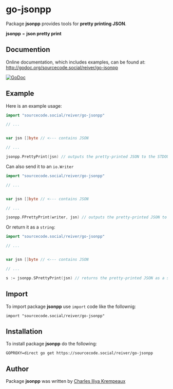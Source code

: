 # go-jsonpp

Package **jsonpp** provides tools for **pretty printing JSON**.

**jsonpp** = **json pretty print**

## Documention

Online documentation, which includes examples, can be found at: http://godoc.org/sourcecode.social/reiver/go-jsonpp

[![GoDoc](https://godoc.org/sourcecode.social/reiver/go-jsonpp?status.svg)](https://godoc.org/sourcecode.social/reiver/go-jsonpp)

## Example

Here is an example usage:

```go
import "sourcecode.social/reiver/go-jsonpp"

// ...


var jsn []byte // <--- contains JSON

// ...

jsonpp.PrettyPrint(jsn) // outputs the pretty-printed JSON to the STDOUT.
```

Can also send it to an `io.Writer`

```go
import "sourcecode.social/reiver/go-jsonpp"

// ...


var jsn []byte // <--- contains JSON

// ...

jsonpp.FPrettyPrint(writer, jsn) // outputs the pretty-printed JSON to an io.Writer.
```

Or return it as a `string`:

```go
import "sourcecode.social/reiver/go-jsonpp"

// ...


var jsn []byte // <--- contains JSON

// ...

s := jsonpp.SPrettyPrint(jsn) // returns the pretty-printed JSON as a string.
```


## Import

To import package **jsonpp** use `import` code like the follownig:
```
import "sourcecode.social/reiver/go-jsonpp"
```

## Installation

To install package **jsonpp** do the following:
```
GOPROXY=direct go get https://sourcecode.social/reiver/go-jsonpp
```

## Author

Package **jsonpp** was written by [Charles Iliya Krempeaux](http://changelog.ca)
